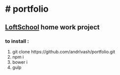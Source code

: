 <h1># portfolio</h1>
<h2><a href="http://loftschool.com/">LoftSchool</a> home work project </h2>

<h3>to install :</h3>
<ol>
  <li> git clone https://github.com/andrIvash/portfolio.git </li>
  <li> npm i </li>
  <li> bower i </li>
  <li> gulp </li>
</ol>
